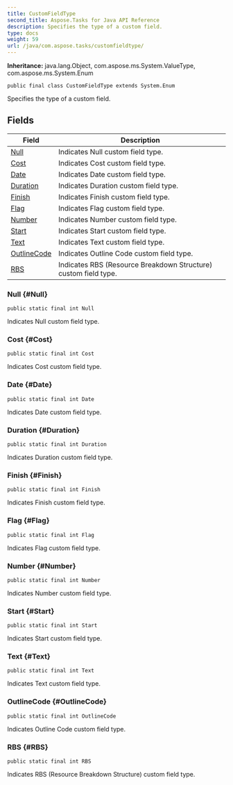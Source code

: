 ```yaml
---
title: CustomFieldType
second_title: Aspose.Tasks for Java API Reference
description: Specifies the type of a custom field.
type: docs
weight: 59
url: /java/com.aspose.tasks/customfieldtype/
---
```


**Inheritance:**
java.lang.Object, com.aspose.ms.System.ValueType, com.aspose.ms.System.Enum
```
public final class CustomFieldType extends System.Enum
```

Specifies the type of a custom field.
## Fields

| Field | Description |
| --- | --- |
| [Null](#Null) | Indicates Null custom field type. |
| [Cost](#Cost) | Indicates Cost custom field type. |
| [Date](#Date) | Indicates Date custom field type. |
| [Duration](#Duration) | Indicates Duration custom field type. |
| [Finish](#Finish) | Indicates Finish custom field type. |
| [Flag](#Flag) | Indicates Flag custom field type. |
| [Number](#Number) | Indicates Number custom field type. |
| [Start](#Start) | Indicates Start custom field type. |
| [Text](#Text) | Indicates Text custom field type. |
| [OutlineCode](#OutlineCode) | Indicates Outline Code custom field type. |
| [RBS](#RBS) | Indicates RBS (Resource Breakdown Structure) custom field type. |
### Null {#Null}
```
public static final int Null
```


Indicates Null custom field type.

### Cost {#Cost}
```
public static final int Cost
```


Indicates Cost custom field type.

### Date {#Date}
```
public static final int Date
```


Indicates Date custom field type.

### Duration {#Duration}
```
public static final int Duration
```


Indicates Duration custom field type.

### Finish {#Finish}
```
public static final int Finish
```


Indicates Finish custom field type.

### Flag {#Flag}
```
public static final int Flag
```


Indicates Flag custom field type.

### Number {#Number}
```
public static final int Number
```


Indicates Number custom field type.

### Start {#Start}
```
public static final int Start
```


Indicates Start custom field type.

### Text {#Text}
```
public static final int Text
```


Indicates Text custom field type.

### OutlineCode {#OutlineCode}
```
public static final int OutlineCode
```


Indicates Outline Code custom field type.

### RBS {#RBS}
```
public static final int RBS
```


Indicates RBS (Resource Breakdown Structure) custom field type.

